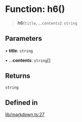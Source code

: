 # Function: h6()

> **h6**(`title`, ...`contents`): `string`

## Parameters

• **title**: `string`

• ...**contents**: `string`[]

## Returns

`string`

## Defined in

[lib/markdown.ts:27](https://github.com/AgentEnder/markdown-factory/blob/2edbf76b627cbe956c348c7a77ef5e7f1870acac/packages/markdown-factory/src/lib/markdown.ts#L27)
